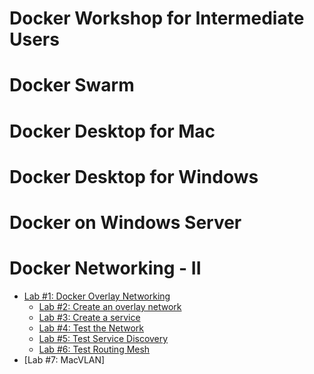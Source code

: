 # Docker Workshop for Intermediate Users

# Docker Swarm


# Docker Desktop for Mac


# Docker Desktop for Windows


# Docker on Windows Server



# Docker Networking - II
- [Lab #1: Docker Overlay Networking]()
   - [Lab #2: Create an overlay network]()
   - [Lab #3: Create a service]()
   - [Lab #4: Test the Network]()
   - [Lab #5: Test Service Discovery]()
   - [Lab #6: Test Routing Mesh]()
- [Lab #7: MacVLAN]
 
